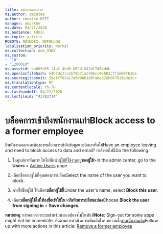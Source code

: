 ```yaml
---
title: พนักงานออกจาก
ms.author: cmcatee
author: cmcatee-MSFT
manager: mnirkhe
ms.date: 04/21/2020
ms.audience: Admin
ms.topic: article
ROBOTS: NOINDEX, NOFOLLOW
localization_priority: Normal
ms.collection: Adm_O365
ms.custom:
- "18"
- "1200010"
ms.assetid: ba665d35-f4af-4bd0-b52d-841df7454d4b
ms.openlocfilehash: 54b7dc2cceb75b71ad70bcc4e681cff2e68f61be
ms.sourcegitcommit: 55eff703a17e500681d8fa6a87eb067019ade3cc
ms.translationtype: MT
ms.contentlocale: th-TH
ms.lasthandoff: 04/22/2020
ms.locfileid: "43703734"
---
```

# <a name="block-access-to-a-former-employee"></a><span data-ttu-id="83c9a-102">บล็อคการเข้าถึงพนักงานเก่า</span><span class="sxs-lookup"><span data-stu-id="83c9a-102">Block access to a former employee</span></span>

<span data-ttu-id="83c9a-103">มีพนักงานออกและต้องการบล็อกการเข้าถึงข้อมูลและอีเมลหรือไม่</span><span class="sxs-lookup"><span data-stu-id="83c9a-103">Have an employee leaving and need to block access to data and email?</span></span> <span data-ttu-id="83c9a-104">ทําสิ่งต่อไปนี้</span><span class="sxs-lookup"><span data-stu-id="83c9a-104">Do the following.</span></span>
  
1. <span data-ttu-id="83c9a-105">ในศูนย์การจัดการ ให้ไปที่หน้า[ผู้ใช้ที่ใช้งานอยู่](https://go.microsoft.com/fwlink/p/?linkid=834822)**ของผู้ใช้**\></span><span class="sxs-lookup"><span data-stu-id="83c9a-105">In the admin center, go to the **Users** \> [Active Users](https://go.microsoft.com/fwlink/p/?linkid=834822) page.</span></span>

2. <span data-ttu-id="83c9a-106">เลือกชื่อของผู้ใช้ที่คุณต้องการบล็อก</span><span class="sxs-lookup"><span data-stu-id="83c9a-106">Select the name of the user you want to block.</span></span>

3. <span data-ttu-id="83c9a-107">ภายใต้ชื่อผู้ใช้ ให้เลือก**บล็อกผู้ใช้นี้**</span><span class="sxs-lookup"><span data-stu-id="83c9a-107">Under the user's name, select **Block this user**.</span></span>

4. <span data-ttu-id="83c9a-108">เลือก**บล็อกผู้ใช้ไม่ให้ลงชื่อเข้าใช้ใน**\>**บันทึกการเปลี่ยนแปลง**</span><span class="sxs-lookup"><span data-stu-id="83c9a-108">Choose **Block the user from signing in** \> **Save changes**.</span></span>

<span data-ttu-id="83c9a-109">**หมายเหตุ**: การออกจากระบบสําหรับบางแอปอาจไม่ในทันที</span><span class="sxs-lookup"><span data-stu-id="83c9a-109">**Note**: Sign-out for some apps might not be immediate.</span></span> <span data-ttu-id="83c9a-110">ติดตามการดําเนินการเพิ่มเติมในบทความนี้:[ลบพนักงานเดิม](https://docs.microsoft.com/office365/admin/add-users/remove-former-employee)</span><span class="sxs-lookup"><span data-stu-id="83c9a-110">Follow up with more actions in this article: [Remove a former employee](https://docs.microsoft.com/office365/admin/add-users/remove-former-employee)</span></span>